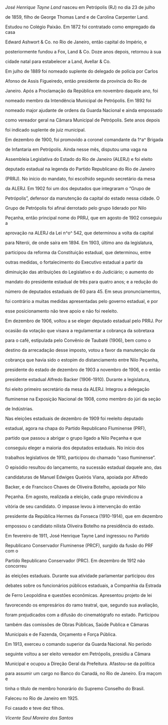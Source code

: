 

*José Henrique Tayne Land* nasceu em Petrópolis (RJ) no dia 23 de julho

de 1859, filho de George Thomas Land e de Carolina Carpenter Land.



Estudou no Colégio Paixão. Em 1872 foi contratado como empregado da casa

Edward Ashwort & Co. no Rio de Janeiro, então capital do Império, e

posteriormente fundou a Fox, Land & Co. Doze anos depois, retornou à sua

cidade natal para estabelecer a Land, Avellar & Co.



Em julho de 1889 foi nomeado suplente do delegado de polícia por Carlos

Afonso de Assis Figueiredo, então presidente da província do Rio de

Janeiro. Após a Proclamação da República em novembro daquele ano, foi

nomeado membro da Intendência Municipal de Petrópolis. Em 1892 foi

nomeado major ajudante de ordens da Guarda Nacional e ainda empossado

como vereador geral na Câmara Municipal de Petrópolis. Sete anos depois

foi indicado suplente de juiz municipal.



Em dezembro de 1900, foi promovido a coronel comandante da 1^a^ Brigada

de Infantaria em Petrópolis. Ainda nesse mês, disputou uma vaga na

Assembleia Legislativa do Estado do Rio de Janeiro (ALERJ) e foi eleito

deputado estadual na legenda do Partido Republicano do Rio de Janeiro

(PRRJ). No início do mandato, foi escolhido segundo secretário da mesa

da ALERJ. Em 1902 foi um dos deputados que integraram o “Grupo de

Petrópolis”, defensor da manutenção da capital do estado nessa cidade. O

Grupo de Petrópolis foi afinal derrotado pelo grupo liderado por Nilo

Peçanha, então principal nome do PRRJ, que em agosto de 1902 conseguiu a

aprovação na ALERJ da Lei n^o^ 542, que determinou a volta da capital

para Niterói, de onde saíra em 1894. Em 1903, último ano da legislatura,

participou da reforma da Constituição estadual, que determinou, entre

outras medidas, o fortalecimento do Executivo estadual a partir da

diminuição das atribuições do Legislativo e do Judiciário; o aumento do

mandato do presidente estadual de três para quatro anos; e a redução do

número de deputados estaduais de 60 para 45. Em seus pronunciamentos,

foi contrário a muitas medidas apresentadas pelo governo estadual, e por

esse posicionamento não teve apoio e não foi reeleito.



Em dezembro de 1906, voltou a se eleger deputado estadual pelo PRRJ. Por

ocasião da votação que visava a regulamentar a cobrança da sobretaxa

para o café, estipulada pelo Convênio de Taubaté (1906), bem como o

destino da arrecadação desse imposto, votou a favor da manutenção da

cobrança que havia sido o estopim do distanciamento entre Nilo Peçanha,

presidente do estado de dezembro de 1903 a novembro de 1906, e o então

presidente estadual Alfredo Backer (1906-1910). Durante a legislatura,

foi eleito primeiro secretário da mesa da ALERJ. Integrou a delegação

fluminense na Exposição Nacional de 1908, como membro do júri da seção

de Indústrias.



Nas eleições estaduais de dezembro de 1909 foi reeleito deputado

estadual, agora na chapa do Partido Republicano Fluminense (PRF),

partido que passou a abrigar o grupo ligado a Nilo Peçanha e que

conseguiu eleger a maioria dos deputados estaduais. No início dos

trabalhos legislativos de 1910, participou do chamado “caso fluminense”.

O episódio resultou do lançamento, na sucessão estadual daquele ano, das

candidaturas de Manuel Edwiges Queirós Viana, apoiada por Alfredo

Backer, e de Francisco Chaves de Oliveira Botelho, apoiada por Nilo

Peçanha. Em agosto, realizada a eleição, cada grupo reivindicou a

vitória de seu candidato. O impasse levou à intervenção do então

presidente da República Hermes da Fonseca (1910-1914), que em dezembro

empossou o candidato nilista Oliveira Botelho na presidência do estado.

Em fevereiro de 1911, José Henrique Tayne Land ingressou no Partido

Republicano Conservador Fluminense (PRCF), surgido da fusão do PRF com o

Partido Republicano Conservador (PRC). Em dezembro de 1912 não concorreu

às eleições estaduais. Durante sua atividade parlamentar participou dos

debates sobre os funcionários públicos estaduais, a Companhia da Estrada

de Ferro Leopoldina e questões econômicas. Apresentou projeto de lei

favorecendo os empresários do ramo teatral, que, segundo sua avaliação,

foram prejudicados com a difusão do cinematógrafo no estado. Participou

também das comissões de Obras Públicas, Saúde Publica e Câmaras

Municipais e de Fazenda, Orçamento e Força Pública.



Em 1913, exerceu o comando superior da Guarda Nacional. No período

seguinte voltou a ser eleito vereador em Petrópolis, presidiu a Câmara

Municipal e ocupou a Direção Geral da Prefeitura. Afastou-se da política

para assumir um cargo no Banco do Canadá, no Rio de Janeiro. Era maçom e

tinha o título de membro honorário do Supremo Conselho do Brasil.



Faleceu no Rio de Janeiro em 1925.



Foi casado e teve dez filhos.



*Vicente Saul Moreira dos Santos*




